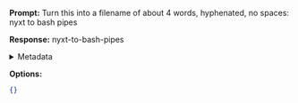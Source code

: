 **Prompt:**
Turn this into a filename of about 4 words, hyphenated, no spaces: nyxt to bash pipes

**Response:**
nyxt-to-bash-pipes

<details><summary>Metadata</summary>

- Duration: 1316 ms
- Datetime: 2023-10-14T11:38:48.146975
- Model: gpt-3.5-turbo-0613

</details>

**Options:**
```json
{}
```

